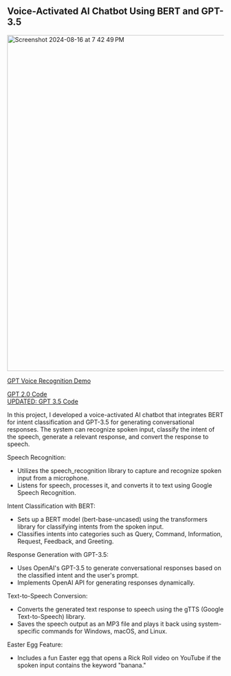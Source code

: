 ## Voice-Activated AI Chatbot Using BERT and GPT-3.5

<img width="781" alt="Screenshot 2024-08-16 at 7 42 49 PM" src="https://github.com/user-attachments/assets/537ecdf8-0d70-4a14-9afb-7371cc03725e">

[GPT Voice Recognition Demo](https://youtu.be/zrXF_Pf65AI)

[GPT 2.0 Code](https://github.com/albertshi31/GPT-Project/blob/main/gpt2_generate.py)  
[UPDATED: GPT 3.5 Code](https://github.com/albertshi31/GPT-Project/blob/main/gpt3.5project.py)

In this project, I developed a voice-activated AI chatbot that integrates BERT for intent classification and GPT-3.5 for generating conversational responses. The system can recognize spoken input, classify the intent of the speech, generate a relevant response, and convert the response to speech.

Speech Recognition:
- Utilizes the speech_recognition library to capture and recognize spoken input from a microphone.
- Listens for speech, processes it, and converts it to text using Google Speech Recognition.

Intent Classification with BERT:
- Sets up a BERT model (bert-base-uncased) using the transformers library for classifying intents from the spoken input.
- Classifies intents into categories such as Query, Command, Information, Request, Feedback, and Greeting.

Response Generation with GPT-3.5:
- Uses OpenAI's GPT-3.5 to generate conversational responses based on the classified intent and the user's prompt.
- Implements OpenAI API for generating responses dynamically.

Text-to-Speech Conversion:
- Converts the generated text response to speech using the gTTS (Google Text-to-Speech) library.
- Saves the speech output as an MP3 file and plays it back using system-specific commands for Windows, macOS, and Linux.

Easter Egg Feature:
- Includes a fun Easter egg that opens a Rick Roll video on YouTube if the spoken input contains the keyword "banana."


